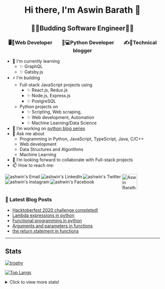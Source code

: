 <h1 align="center"> Hi there, I'm Aswin Barath 👋</h1>



<h2 align="center"> 👨‍🎓Budding Software Engineer👨‍🎓 </h2>



<h3 align="center"> 🖥️📲Web Developer  &nbsp;&nbsp;&nbsp;&nbsp;&nbsp;&nbsp;  🐍💻Python Developer &nbsp;&nbsp;&nbsp;&nbsp;&nbsp;&nbsp;  ✍📕Technical blogger </h3>



- 🌱 I'm currently learning
    - ✨ GraphQL
    - ✨ Gatsby.js
- ⚡ I'm building 
    - Full-stack JavaScript projects using
      - ✨ React.js, Redux.js
      - ✨ Node.js, Express.js
      - ✨ PostgreSQL
    - Python projects on
      - ✨ Scripting, Web scraping,
      - ✨ Web development, Automation
      - ✨ Machine Learning/Data Science
- 🔭 I’m working on [python blog series](https://dev.to/aswin2001barath/series/10416)
- 💬 Ask me about
    - Programming in Python, JavaScript, TypeScript, Java, C/C++
    - Web development
    - Data Structures and Algorithms
    - Machine Learning 
- 👯 I’m looking forward to collaborate with Full-stack projects
- 📫 How to reach me:

<a href="mailto:aswin2001barath@gmail.com">
  <img align="left" alt="ashwin's Email" src="https://img.icons8.com/bubbles/50/000000/gmail.png"/>
</a>

<a href="https://www.linkedin.com/in/aswin-barath/">
  <img align="left" alt="ashwin's LinkedIn" src="https://img.icons8.com/bubbles/50/000000/linkedin.png"/>
</a>

<a href="https://twitter.com/AswinBarath2">
  <img align="left" alt="ashwin's Twitter" src="https://img.icons8.com/bubbles/50/000000/twitter.png"/>
</a>

<a href="https://instagram.com/ashwin_26.4">
  <img align="left" alt="ashwin's Instagram" src="https://img.icons8.com/bubbles/50/000000/instagram.png"/>
</a>

<a href="https://www.facebook.com/profile.php?id=100011683902531">
  <img align="left" alt="ashwin's Facebook" src="https://img.icons8.com/bubbles/50/000000/facebook.png"/>
</a>

<a href="https://dev.to/aswin2001barath">
  <img src="https://d2fltix0v2e0sb.cloudfront.net/dev-badge.svg" alt="Aswin Barath's DEV Community Profile" height="50" width="50">
</a>

<br>

### 📕 Latest Blog Posts
<!-- BLOG-POST-LIST:START -->
- [Hacktoberfest 2020 challenge completed!](https://dev.to/aswin2001barath/hacktoberfest-2020-challenge-completed-31c2)
- [Lambda expressions in python](https://dev.to/aswin2001barath/lambda-expressions-in-python-5ffg)
- [Functional programming in python](https://dev.to/aswin2001barath/functional-programming-in-python-42fi)
- [Arguments and parameters in functions](https://dev.to/aswin2001barath/comprehension-in-python-383l)
- [the return statement in functions](https://dev.to/aswin2001barath/functional-programming-in-python-23ff)
<!-- BLOG-POST-LIST:END -->


---

## Stats
[![trophy](https://github-profile-trophy.vercel.app/?username=AswinBarath&title=Commit,Issues,PullRequest,Repositories,MultiLanguage&margin-w=15&margin-h=15&theme=onedark)](https://github.com/ryo-ma/github-profile-trophy)

[![Top Langs](https://github-readme-stats.vercel.app/api/top-langs/?username=AswinBarath&layout=compact&langs_count=8)](https://github.com/anuraghazra/github-readme-stats)
<!-- [![willianrod's wakatime stats](https://github-readme-stats.vercel.app/api/wakatime?username=AswinBarath&layout=compact)](https://github.com/anuraghazra/github-readme-stats) -->

<details>
  <summary>Click to view more stats!</summary>
    <!--START_SECTION:waka-->
![Profile Views](http://img.shields.io/badge/Profile%20Views-34-blue)

![Lines of code](https://img.shields.io/badge/From%20Hello%20World%20I%27ve%20Written-507566%20lines%20of%20code-blue)

**🐱 My Github Data** 

> 🏆 642 Contributions in the Year 2021
 > 
> 📦 58.6 kB Used in Github's Storage 
 > 
> 🚫 Not Opted to Hire
 > 
> 📜 65 Public Repositories 
 > 
> 🔑 1 Private Repository 
 > 
**I'm a Night 🦉** 

```text
🌞 Morning    116 commits    █████░░░░░░░░░░░░░░░░░░░░   20.17% 
🌆 Daytime    135 commits    █████░░░░░░░░░░░░░░░░░░░░   23.48% 
🌃 Evening    292 commits    ████████████░░░░░░░░░░░░░   50.78% 
🌙 Night      32 commits     █░░░░░░░░░░░░░░░░░░░░░░░░   5.57%

```
📅 **I'm Most Productive on Thursday** 

```text
Monday       68 commits     ███░░░░░░░░░░░░░░░░░░░░░░   11.83% 
Tuesday      106 commits    ████░░░░░░░░░░░░░░░░░░░░░   18.43% 
Wednesday    82 commits     ███░░░░░░░░░░░░░░░░░░░░░░   14.26% 
Thursday     107 commits    ████░░░░░░░░░░░░░░░░░░░░░   18.61% 
Friday       57 commits     ██░░░░░░░░░░░░░░░░░░░░░░░   9.91% 
Saturday     91 commits     ████░░░░░░░░░░░░░░░░░░░░░   15.83% 
Sunday       64 commits     ██░░░░░░░░░░░░░░░░░░░░░░░   11.13%

```


📊 **This Week I Spent My Time On** 

```text
⌚︎ Time Zone: Asia/Kolkata

💬 Programming Languages: 
Java                     5 hrs 16 mins       ██████████████████░░░░░░░   71.67% 
JavaScript               50 mins             ██░░░░░░░░░░░░░░░░░░░░░░░   11.46% 
Markdown                 42 mins             ██░░░░░░░░░░░░░░░░░░░░░░░   9.58% 
HTML                     16 mins             █░░░░░░░░░░░░░░░░░░░░░░░░   3.85% 
CSS                      15 mins             ░░░░░░░░░░░░░░░░░░░░░░░░░   3.45%

🔥 Editors: 
Eclipse                  5 hrs 16 mins       ██████████████████░░░░░░░   71.67% 
VS Code                  2 hrs 5 mins        ███████░░░░░░░░░░░░░░░░░░   28.33%

💻 Operating System: 
Windows                  7 hrs 21 mins       █████████████████████████   100.0%

```

**I Mostly Code in HTML** 

```text
HTML                     14 repos            ██████░░░░░░░░░░░░░░░░░░░   24.56% 
JavaScript               14 repos            ██████░░░░░░░░░░░░░░░░░░░   24.56% 
Python                   10 repos            ████░░░░░░░░░░░░░░░░░░░░░   17.54% 
Java                     10 repos            ████░░░░░░░░░░░░░░░░░░░░░   17.54% 
CSS                      4 repos             █░░░░░░░░░░░░░░░░░░░░░░░░   7.02%

```



 Last Updated on 20/07/2021
<!--END_SECTION:waka-->
</details>





